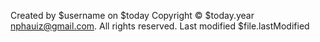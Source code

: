 Created by $username on $today
Copyright © $today.year nphauiz@gmail.com. All rights reserved.
Last modified $file.lastModified
